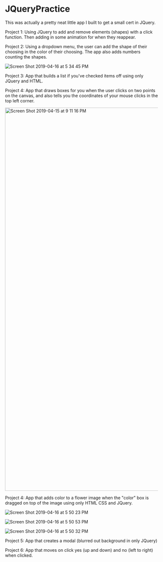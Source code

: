 # JQueryPractice
This was actually a pretty neat little app I built to get a small cert in JQuery. 

Project 1: Using JQuery to add and remove elements (shapes) with a click function. Then adding in some animation for when they reappear. 

Project 2: Using a dropdown menu, the user can add the shape of their choosing in the color of their choosing. The app also adds numbers counting the shapes. 

![Screen Shot 2019-04-16 at 5 34 45 PM](https://user-images.githubusercontent.com/29104770/56248701-b2909680-606e-11e9-8fbf-e77067712ac8.png)

Project 3: App that builds a list if you've checked items off using only JQuery and HTML. 

Project 4: App that draws boxes for you when the user clicks on two points on the canvas, and also tells you the coordinates of your mouse clicks in the top left corner. 

<img width="1258" alt="Screen Shot 2019-04-15 at 9 11 16 PM" src="https://user-images.githubusercontent.com/29104770/56249045-ea4c0e00-606f-11e9-92c5-fb97c21e13a5.png">

Project 4: App that adds color to a flower image when the "color" box is dragged on top of the image using only HTML CSS and JQuery. 

![Screen Shot 2019-04-16 at 5 50 23 PM](https://user-images.githubusercontent.com/29104770/56249145-4e6ed200-6070-11e9-9e50-98fb77e65c8b.png)

![Screen Shot 2019-04-16 at 5 50 53 PM](https://user-images.githubusercontent.com/29104770/56249159-5e86b180-6070-11e9-9cf5-b1eeaa99e43e.png)

![Screen Shot 2019-04-16 at 5 50 32 PM](https://user-images.githubusercontent.com/29104770/56249171-65adbf80-6070-11e9-9ccf-c0c4e72ceb9b.png)

Project 5: App that creates a modal (blurred out background in only JQuery)
 
 Project 6: App that moves on click yes (up and down) and no (left to right) when clicked. 
